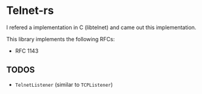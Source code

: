 # Telnet-rs

I refered a implementation in C (libtelnet) and came out this implementation.

This library implements the following RFCs:

- RFC 1143

## TODOS

- `TelnetListener` (similar to `TCPListener`)
